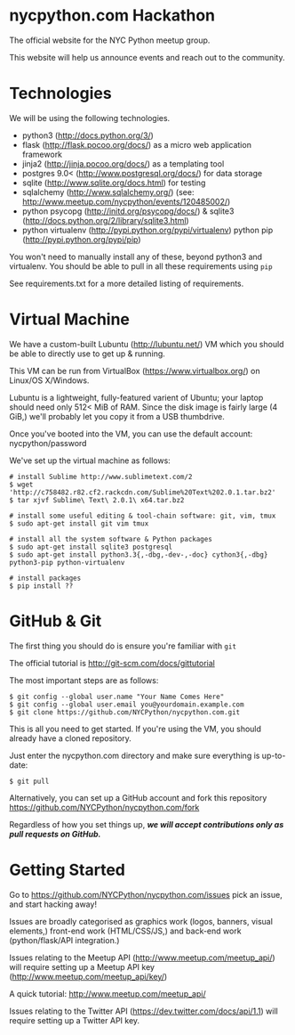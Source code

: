 nycpython.com Hackathon
=======================

The official website for the NYC Python meetup group.

This website will help us announce events and reach out to the community.

Technologies
============

We will be using the following technologies.

- python3 (http://docs.python.org/3/)  
- flask (http://flask.pocoo.org/docs/) as a micro web application framework
- jinja2 (http://jinja.pocoo.org/docs/) as a templating tool
- postgres 9.0< (http://www.postgresql.org/docs/) for data storage
- sqlite (http://www.sqlite.org/docs.html) for testing
- sqlalchemy (http://www.sqlalchemy.org/) (see: http://www.meetup.com/nycpython/events/120485002/)
- python psycopg (http://initd.org/psycopg/docs/) & sqlite3 (http://docs.python.org/2/library/sqlite3.html)
- python virtualenv (http://pypi.python.org/pypi/virtualenv) python pip (http://pypi.python.org/pypi/pip)

You won't need to manually install any of these, beyond python3 and virtualenv. You should be able to pull in all these requirements using `pip`

See requirements.txt for a more detailed listing of requirements.

Virtual Machine
===============

We have a custom-built Lubuntu (http://lubuntu.net/) VM which you should be able to directly use to get up & running.

This VM can be run from VirtualBox (https://www.virtualbox.org/) on Linux/OS X/Windows.

Lubuntu is a lightweight, fully-featured varient of Ubuntu; your laptop should need only 512< MiB of RAM. Since the disk image is fairly large (4 GiB,) we'll probably let you copy it from a USB thumbdrive.

Once you've booted into the VM, you can use the default account: nycpython/password

We've set up the virtual machine as follows:

    # install Sublime http://www.sublimetext.com/2
    $ wget 'http://c758482.r82.cf2.rackcdn.com/Sublime%20Text%202.0.1.tar.bz2'
    $ tar xjvf Sublime\ Text\ 2.0.1\ x64.tar.bz2 

    # install some useful editing & tool-chain software: git, vim, tmux
    $ sudo apt-get install git vim tmux

    # install all the system software & Python packages
    $ sudo apt-get install sqlite3 postgresql
    $ sudo apt-get install python3.3{,-dbg,-dev-,-doc} cython3{,-dbg} python3-pip python-virtualenv

    # install packages
    $ pip install ??

GitHub & Git
============

The first thing you should do is ensure you're familiar with `git`

The official tutorial is http://git-scm.com/docs/gittutorial

The most important steps are as follows:

    $ git config --global user.name "Your Name Comes Here"
    $ git config --global user.email you@yourdomain.example.com
    $ git clone https://github.com/NYCPython/nycpython.com.git

This is all you need to get started. If you're using the VM, you should already have a cloned repository.

Just enter the nycpython.com directory and make sure everything is up-to-date:

    $ git pull

Alternatively, you can set up a GitHub account and fork this repository https://github.com/NYCPython/nycpython.com/fork

Regardless of how you set things up, ***we will accept contributions only as pull requests on GitHub.***

Getting Started
===============

Go to https://github.com/NYCPython/nycpython.com/issues pick an issue, and start hacking away!

Issues are broadly categorised as graphics work (logos, banners, visual elements,) front-end work (HTML/CSS/JS,) and back-end work (python/flask/API integration.) 

Issues relating to the Meetup API (http://www.meetup.com/meetup_api/) will require setting up a Meetup API key (http://www.meetup.com/meetup_api/key/)

A quick tutorial: http://www.meetup.com/meetup_api/

Issues relating to the Twitter API (https://dev.twitter.com/docs/api/1.1) will require setting up a Twitter API key.
